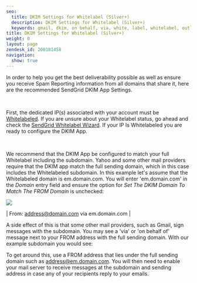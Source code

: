 ```yaml
---
seo:
  title: DKIM Settings for Whitelabel (Silver+)
  description: DKIM Settings for Whitelabel (Silver+)
  keywords: gmail, dkim, on behalf, via, white, label, whitelabel, outlook, list, wizard, whitelabeling, whitelist, email., em.
title: DKIM Settings for Whitelabel (Silver+)
weight: 0
layout: page
zendesk_id: 200181458
navigation:
  show: true
---
```


In order to help you get the best deliverability possible as well as ensure you receive Spam Reporting information from all domains that share it, here are the recommended SendGrid DKIM App Settings.

&nbsp;

First, the dedicated IP(s) associated with your account must be [Whitelabeled](http://support.sendgrid.com/entries/21195838-whitelabel-why-do-i-need-to-make-dns-changes). If you are unsure about your Whitelabel status, go ahead and check the [SendGrid Whitelabel Wizard](http://sendgrid.com/whitelabel). If your IP Is Whitelabeled you are ready to configure the DKIM App.

&nbsp;

We recommend that the DKIM App be configured to match your full Whitelabel including the subdomain. Yahoo and some other mail providers require that the DKIM app match the full sending domain, which in this case includes the Whitelabeled subdomain. In this example let's assume that the Whitelabeled domain is em.domain.com. You will enter 'em.domain.com' in the _Domain_&nbsp;entry field and ensure the option for _Set The DKIM Domain To Match The FROM Domain_&nbsp;is unchecked:

![]({{root_url}}/images/dkimapp.png)

| From: address@domain.com via em.domain.com |

A side effect of this is that some other mail providers, such as Gmail, sign messages with the subdomain. You may see a 'via' or 'on behalf of' message next to your FROM address with the full sending domain. With our example subdomain you would see:

To get around this, use a FROM address that lies under the full sending domain such as address@em.domain.com. You will then need to enable your mail server to receive messages at the subdomain and sending address in case any of your recipients reply to your emails.


